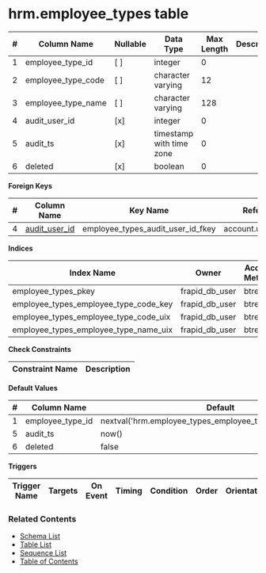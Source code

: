 # hrm.employee_types table



| # | Column Name | Nullable | Data Type | Max Length | Description |
| --- | --- | --- | --- | --- | --- |
| 1 | employee_type_id | [ ] | integer | 0 |  |
| 2 | employee_type_code | [ ] | character varying | 12 |  |
| 3 | employee_type_name | [ ] | character varying | 128 |  |
| 4 | audit_user_id | [x] | integer | 0 |  |
| 5 | audit_ts | [x] | timestamp with time zone | 0 |  |
| 6 | deleted | [x] | boolean | 0 |  |



**Foreign Keys**

| # | Column Name | Key Name | References |
| --- | --- | --- | --- |
| 4 | [audit_user_id](../account/users.md) | employee_types_audit_user_id_fkey | account.users.user_id |



**Indices**

| Index Name | Owner | Access Method | Definition | Description |
| --- | --- | --- | --- | --- |
| employee_types_pkey | frapid_db_user | btree | employee_type_id |  |
| employee_types_employee_type_code_key | frapid_db_user | btree | employee_type_code |  |
| employee_types_employee_type_code_uix | frapid_db_user | btree | upper(employee_type_code::text) |  |
| employee_types_employee_type_name_uix | frapid_db_user | btree | upper(employee_type_name::text) |  |



**Check Constraints**

| Constraint Name | Description |
| --- | --- |



**Default Values**

| # | Column Name | Default |
| --- | --- | --- |
| 1 | employee_type_id | nextval('hrm.employee_types_employee_type_id_seq'::regclass) |
| 5 | audit_ts | now() |
| 6 | deleted | false |


**Triggers**

| Trigger Name | Targets | On Event | Timing | Condition | Order | Orientation | Description |
| --- | --- | --- | --- | --- | --- | --- | --- |


### Related Contents
* [Schema List](../../schemas.md)
* [Table List](../../tables.md)
* [Sequence List](../../sequences.md)
* [Table of Contents](../../README.md)
